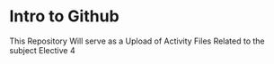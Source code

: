 
<h1>Intro to Github</h1>
This Repository Will serve as a Upload of Activity Files Related to the subject Elective 4 